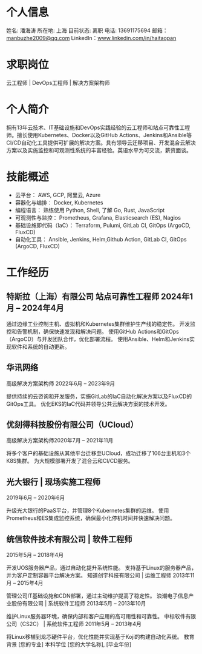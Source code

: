 # 个人信息

姓名: 潘海涛
所在地: 上海
目前状态: 离职
电话: 13691175694
邮箱：manbuzhe2009@qq.com
LinkedIn：www.linkedin.com/in/haitaopan

# 求职岗位

云工程师 | DevOps工程师 | 解决方案架构师

# 个人简介

拥有13年云技术、IT基础设施和DevOps实践经验的云工程师和站点可靠性工程师。擅长使用Kubernetes、Docker以及GitHub Actions、Jenkins和Ansible等CI/CD自动化工具提供可扩展的解决方案。具有领导云迁移项目、开发混合云解决方案以及实施监控和可观测性系统的丰富经验。英语水平为可交流，薪资面谈。

# 技能概述

- 云平台： AWS, GCP, 阿里云, Azure
- 容器化与编排： Docker, Kubernetes
- 编程语言： 熟练使用 Python, Shell, 了解 Go, Rust, JavaScript
- 可观测性与监控： Prometheus, Grafana, Elasticsearch (ES), Nagios
- 基础设施即代码（IaC）： Terraform, Pulumi, GitLab CI, GitOps (ArgoCD, FluxCD)
- 自动化工具： Ansible, Jenkins, Helm,Github Action, GitLab CI, GitOps (ArgoCD, FluxCD)

# 工作经历

## 特斯拉（上海）有限公司	站点可靠性工程师 2024年1月 – 2024年4月

通过边缘工业控制主机、虚拟机和Kubernetes集群维护生产线的稳定性。
开发监控和告警机制，确保快速发现和解决问题。
使用GitHub Actions和GitOps（ArgoCD）与开发团队合作，优化部署流程。
使用Ansible、Helm和Jenkins实现软件和系统的自动更新。

## 华讯网络 

高级解决方案架构师		2022年6月 – 2023年9月

提供持续的云咨询和开发服务，实施GitLab的IaC自动化解决方案以及FluxCD的GitOps工具。
优化EKS的IaC代码并领导公共云解决方案的技术开发。

## 优刻得科技股份有限公司（UCloud）

高级解决方案架构师2020年7月 – 2021年11月

将多个客户的基础设施从其他平台迁移至UCloud，成功迁移了106台主机和3个K8S集群。
为大规模部署开发了混合云和CI/CD服务。

## 光大银行 | 现场实施工程师
2019年6月 – 2020年6月

升级光大银行的PaaS平台，并管理8个Kubernetes集群的运维。
使用Prometheus和ES集成监控系统，确保最小化停机时间并快速解决问题。

## 统信软件技术有限公司 | 软件工程师
2015年5月 – 2018年4月

开发UOS服务器产品，通过自动化提升系统性能。
支持基于Linux的服务器产品，并为客户定制容器平台解决方案。
知道创宇科技有限公司 | 运维工程师
2013年11月 – 2015年4月

管理公司IT基础设施和CDN部署，通过主动维护提高了稳定性。
浪潮电子信息产业股份有限公司 | 系统软件工程师
2013年5月 – 2013年10月

维护Linux服务器环境，确保内部和客户应用的高可用性和可靠性。
中标软件有限公司（CS2C） | 系统软件工程师
2011年5月 – 2013年4月

将Linux移植到龙芯硬件平台，优化性能并实现基于Koji的构建自动化系统。
教育背景
[您的专业] 本科学位
[您的大学名称], [毕业年份]


